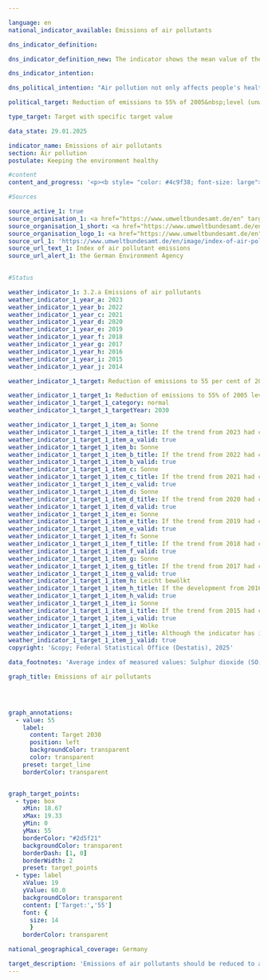 ```yaml
---

language: en        
national_indicator_available: Emissions of air pollutants        

dns_indicator_definition:         

dns_indicator_definition_new: The indicator shows the mean value of the indices of national emissions of the five air pollutants sulphur dioxide (SO₂), nitrogen oxide (NOₓ), ammonia (NH₃), volatile organic compounds (NMVOCs) and particulate matter (PM₂.₅) compared to the base year 2005.        

dns_indicator_intention:         

dns_political_intention: "Air pollution not only affects people's health, but also ecosystems and biodiversity. The unweighted average of emissions of certain air pollutants should therefore fall by 45% by 2030&nbsp;compared to 2005. This target is based on Germany's commitment to the European Union (EU) to reduce emissions of individual air pollutants by 2030&nbsp;as follows: Sulphur dioxide (SO₂) by 58%, nitrogen oxide (NOₓ) by 65%, ammonia (NH₃) by 29%, volatile organic compounds (NMVOCs) by 28% and particulate matter (PM₂.₅) by 43%."        

political_target: Reduction of emissions to 55% of 2005&nbsp;level (unweighted average of the five pollutants) by 2030        

type_target: Target with specific target value        

data_state: 29.01.2025        

indicator_name: Emissions of air pollutants        
section: Air pollution        
postulate: Keeping the environment healthy        

#content         
content_and_progress: '<p><b style= "color: #4c9f38; font-size: large">3.2.a Emissions of air pollutants</b><br><br>This indicator represents the unweighted arithmetic mean of the percentage change in emissions of sulphur dioxide (SO₂), nitrogen oxides (NOₓ), ammonia (NH₃), non-methane volatile organic compounds (NMVOCs), and fine particulate matter (PM₂.₅) released in Germany. The rates of change for each air pollutant are incorporated equally into the calculation&nbsp;–&nbsp;regardless of their differing sources and environmental impacts. As a result, the indicator is only indirectly linked to compliance with binding emission reduction targets agreed with the European Union (EU). It is therefore possible for the overall reduction target of the indicator to be met, while individual pollutant-specific reduction targets are missed.<br><br>The underlying data, which serve as the basis for reporting obligations under the Geneva Convention on Long-range Transboundary Air Pollution (CLRTAP) and the EU National Emission Ceilings (NEC) Directive, are collected annually by the Federal Environment Agency (UBA). Subsequently, the System of Environmental-Economic Accounting (SEEA) of the Federal Statistical Office process these data further, breaking them down by economic sector and private households.<br><br>According to preliminary calculations, total emissions of air pollutants had declined by 39.5% by 2023&nbsp;compared with 2005. This indicates that the indicator is progressing in the desired direction and, if the current trend continues, the goal of reducing emissions to 55% of 2005&nbsp;levels by 2030&nbsp;would be met. However, the reduction in emissions of individual pollutants between 2005&nbsp;and 2023&nbsp;varied considerably. Based on recent trends, the emission reduction commitments entered into by Germany for each individual air pollutant under EU law could be achieved by 2030.<br><br>Emissions of non-methane volatile organic compounds (NMVOCs), mainly caused by the industrial use of solvents, were significantly reduced by 34.9% over the reporting period. Emissions of fine particulate matter (PM₂.₅) decreased by 40.9% between 2005&nbsp;and 2023. In 2023, the largest share of PM₂.₅ emissions came from households and small consumers, accounting for 26.2%. Industry was responsible for 27.5% of emissions. The transport sector accounted for 24.3% of PM₂.₅ emissions&nbsp;–&nbsp;a decrease of 9.4&nbsp;percentage points compared to 2005.<br><br>Emissions of nitrogen oxides (NOₓ) declined by 47.3% by 2023&nbsp;compared with 2005, also progressing in the desired direction. In 2023, the main sources of nitrogen oxide emissions were the transport sector and the energy industry. Sulphur dioxide (SO₂) emissions, which predominantly arise from the energy sector, fell by 54.1% over the same period.<br><br>Ammonia (NH₃) emissions first fell significantly below 2005&nbsp;levels in 2018. Across the full period from 2005&nbsp;to 2023, the reduction totalled 20.3%. However, between 2005&nbsp;and 2018, there were intermittent increases in ammonia emissions, resulting in only a moderate overall decline. The main driver behind the increases during this period was the agricultural use of land, particularly the spreading of fermentation residues from the digestion of energy crops. Approximately half of ammonia emissions can be attributed to this source group.</p>'                

#Sources        

source_active_1: true
source_organisation_1: <a href="https://www.umweltbundesamt.de/en" target="_blank" onclick="return confirm_alert('the German Environment Agency', 'En')">German Environment Agency</a>
source_organisation_1_short: <a href="https://www.umweltbundesamt.de/en" target="_blank" onclick="return confirm_alert('the German Environment Agency', 'En')">German Environment Agency</a>
source_organisation_logo_1: <a href="https://www.umweltbundesamt.de/en" target="_blank" onclick="return confirm_alert('the German Environment Agency', 'En')"><img src="https://dns-indikatoren.de/public/OrgImgEn/uba.png" alt="German Environment Agency" title=" Click here to visit the homepage of the organizationGerman Environment Agency" style="height:60px; width:148px; border:transparent"/></a>
source_url_1: 'https://www.umweltbundesamt.de/en/image/index-of-air-pollutant-emissions'
source_url_text_1: Index of air pollutant emissions
source_url_alert_1: the German Environment Agency
        

#Status        

weather_indicator_1: 3.2.a Emissions of air pollutants
weather_indicator_1_year_a: 2023
weather_indicator_1_year_b: 2022
weather_indicator_1_year_c: 2021
weather_indicator_1_year_d: 2020
weather_indicator_1_year_e: 2019
weather_indicator_1_year_f: 2018
weather_indicator_1_year_g: 2017
weather_indicator_1_year_h: 2016
weather_indicator_1_year_i: 2015
weather_indicator_1_year_j: 2014

weather_indicator_1_target: Reduction of emissions to 55 per cent of 2005 level (unweighted average of the five pollutants) by 2030

weather_indicator_1_target_1: Reduction of emissions to 55% of 2005 level (unweighted average of the five pollutants) by 2030
weather_indicator_1_target_1_category: normal
weather_indicator_1_target_1_targetYear: 2030

weather_indicator_1_target_1_item_a: Sonne
weather_indicator_1_target_1_item_a_title: If the trend from 2023 had continued, the target value would have been reached or missed by less than 5% of the difference between the target value and the value at that time.
weather_indicator_1_target_1_item_a_valid: true
weather_indicator_1_target_1_item_b: Sonne
weather_indicator_1_target_1_item_b_title: If the trend from 2022 had continued, the target value would have been reached or missed by less than 5% of the difference between the target value and the value at that time.
weather_indicator_1_target_1_item_b_valid: true
weather_indicator_1_target_1_item_c: Sonne
weather_indicator_1_target_1_item_c_title: If the trend from 2021 had continued, the target value would have been reached or missed by less than 5% of the difference between the target value and the value at that time.
weather_indicator_1_target_1_item_c_valid: true
weather_indicator_1_target_1_item_d: Sonne
weather_indicator_1_target_1_item_d_title: If the trend from 2020 had continued, the target value would have been reached or missed by less than 5% of the difference between the target value and the value at that time.
weather_indicator_1_target_1_item_d_valid: true
weather_indicator_1_target_1_item_e: Sonne
weather_indicator_1_target_1_item_e_title: If the trend from 2019 had continued, the target value would have been reached or missed by less than 5% of the difference between the target value and the value at that time.
weather_indicator_1_target_1_item_e_valid: true
weather_indicator_1_target_1_item_f: Sonne
weather_indicator_1_target_1_item_f_title: If the trend from 2018 had continued, the target value would have been reached or missed by less than 5% of the difference between the target value and the value at that time.
weather_indicator_1_target_1_item_f_valid: true
weather_indicator_1_target_1_item_g: Sonne
weather_indicator_1_target_1_item_g_title: If the trend from 2017 had continued, the target value would have been reached or missed by less than 5% of the difference between the target value and the value at that time.
weather_indicator_1_target_1_item_g_valid: true
weather_indicator_1_target_1_item_h: Leicht bewölkt
weather_indicator_1_target_1_item_h_title: If the development from 2016 had continued, the target had been missed by at least 5&nbsp;documentat%, but by a maximum of 20&nbsp;% of the difference between the target value and the value at that time.
weather_indicator_1_target_1_item_h_valid: true
weather_indicator_1_target_1_item_i: Sonne
weather_indicator_1_target_1_item_i_title: If the trend from 2015 had continued, the target value would have been reached or missed by less than 5% of the difference between the target value and the value at that time.
weather_indicator_1_target_1_item_i_valid: true
weather_indicator_1_target_1_item_j: Wolke
weather_indicator_1_target_1_item_j_title: Although the indicator has in 2014 been moving in the desired direction toward the target, if the trend had to continued, the target would have been missed in the target year by more than 20% of the difference between the target value and the value at that time.
weather_indicator_1_target_1_item_j_valid: true        
copyright: '&copy; Federal Statistical Office (Destatis), 2025'        

data_footnotes: 'Average index of measured values: Sulphur dioxide (SO₂), nitrogen oxides (NOₓ), non-methane volatile organic compounds (NMVOCs) and particulate matter (PM₂.₅).<br>• 2023 provisional data.'        

graph_title: Emissions of air pollutants        

        


graph_annotations:
  - value: 55
    label:
      content: Target 2030
      position: left
      backgroundColor: transparent
      color: transparent
    preset: target_line
    borderColor: transparent        


graph_target_points:
  - type: box
    xMin: 18.67
    xMax: 19.33
    yMin: 0
    yMax: 55
    borderColor: "#2d5f21"
    backgroundColor: transparent
    borderDash: [1, 0]
    borderWidth: 2
    preset: target_points
  - type: label
    xValue: 19
    yValue: 60.0
    backgroundColor: transparent
    content: ['Target:','55']
    font: {
      size: 14
      }
    borderColor: transparent                

national_geographical_coverage: Germany        

target_description: 'Emissions of air pollutants should be reduced to a maximum of 55% of the 2005&nbsp;level by 2030.<br><br>• According to the target formulation, if the average trend of the past six years continues, the politically defined target would already be achieved in 2025, despite the stagnation observed in 2021&nbsp;and 2022. Indicator 3.2.a is therefore assessed as <b>sun</b> for 2023.<br><br><a href="https://dns-indikatoren.de/en/status"><img src="https://sdg-indikatoren.de/public/Wettersymbole/Sonne.png" title="If the trend from 2023&nbsp;had continued, the target value would have been reached or missed by less than 5% of the difference between the target value and the value at that time." alt="Weathersymbol: Sun"/></a> <br><small>Data state at the time of evaluation: 29.01.2025</small>'        
---
```


